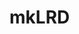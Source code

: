 
<!-- README.md is generated from README.Rmd. Please edit that file -->

# mkLRD

<!-- badges: start -->
<!-- badges: end -->
